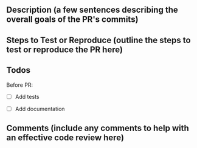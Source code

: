 ## Description (a few sentences describing the overall goals of the PR's commits)


## Steps to Test or Reproduce (outline the steps to test or reproduce the PR here)


## Todos
Before PR:
- [ ] Add tests
- [ ] Add documentation


## Comments (include any comments to help with an effective code review here)

